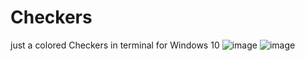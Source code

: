 # Checkers
just a colored Checkers in terminal for Windows 10
![image](https://github.com/Anilevmoon/Checkers/assets/92649200/8dc4f3c3-dc25-407c-ad20-a8ebfd430bb8)
![image](https://github.com/Anilevmoon/Checkers/assets/92649200/088d3639-c9de-4bfb-ad51-37512212f22b)
